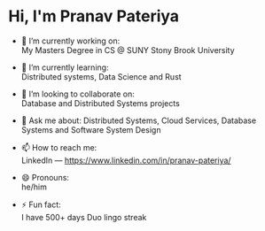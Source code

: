 
<!--
**pranavp2005/pranavp2005** is a ✨ _special_ ✨ repository because its `README.md` (this file) appears on your GitHub profile.

Here are some ideas to get you started:

- 🔭 I’m currently working on ...
- 🌱 I’m currently learning ...
- 👯 I’m looking to collaborate on ...
- 🤔 I’m looking for help with ...
- 💬 Ask me about ...
- 📫 How to reach me: ...
- 😄 Pronouns: ...
- ⚡ Fun fact: ...
-->



<!-- GitHub Profile README: Pranav Pateriya -->

# Hi, I'm Pranav Pateriya

- 🔭 I’m currently working on:  
  My Masters Degree in CS @ SUNY Stony Brook University
  
- 🌱 I’m currently learning:  
  Distributed systems, Data Science and Rust

- 👯 I’m looking to collaborate on:  
  Database and Distributed Systems projects

- 💬 Ask me about:
  Distributed Systems, Cloud Services, Database Systems and Software System Design  

- 📫 How to reach me:  
  LinkedIn — https://www.linkedin.com/in/pranav-pateriya/

- 😄 Pronouns:  
  he/him

- ⚡ Fun fact:  
  I have 500+ days Duo lingo streak


